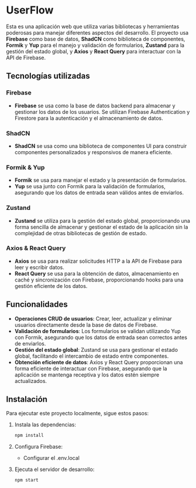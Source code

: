 # UserFlow

Esta es una aplicación web que utiliza varias bibliotecas y herramientas poderosas para manejar diferentes aspectos del desarrollo. El proyecto usa **Firebase** como base de datos, **ShadCN** como biblioteca de componentes, **Formik** y **Yup** para el manejo y validación de formularios, **Zustand** para la gestión del estado global, y **Axios** y **React Query** para interactuar con la API de Firebase.

## Tecnologías utilizadas

### Firebase

- **Firebase** se usa como la base de datos backend para almacenar y gestionar los datos de los usuarios. Se utilizan Firebase Authentication y Firestore para la autenticación y el almacenamiento de datos.

### ShadCN

- **ShadCN** se usa como una biblioteca de componentes UI para construir componentes personalizados y responsivos de manera eficiente.

### Formik & Yup

- **Formik** se usa para manejar el estado y la presentación de formularios.
- **Yup** se usa junto con Formik para la validación de formularios, asegurando que los datos de entrada sean válidos antes de enviarlos.

### Zustand

- **Zustand** se utiliza para la gestión del estado global, proporcionando una forma sencilla de almacenar y gestionar el estado de la aplicación sin la complejidad de otras bibliotecas de gestión de estado.

### Axios & React Query

- **Axios** se usa para realizar solicitudes HTTP a la API de Firebase para leer y escribir datos.
- **React Query** se usa para la obtención de datos, almacenamiento en caché y sincronización con Firebase, proporcionando hooks para una gestión eficiente de los datos.

## Funcionalidades

- **Operaciones CRUD de usuarios**: Crear, leer, actualizar y eliminar usuarios directamente desde la base de datos de Firebase.
- **Validación de formularios**: Los formularios se validan utilizando Yup con Formik, asegurando que los datos de entrada sean correctos antes de enviarlos.
- **Gestión del estado global**: Zustand se usa para gestionar el estado global, facilitando el intercambio de estado entre componentes.
- **Obtención eficiente de datos**: Axios y React Query proporcionan una forma eficiente de interactuar con Firebase, asegurando que la aplicación se mantenga receptiva y los datos estén siempre actualizados.

## Instalación

Para ejecutar este proyecto localmente, sigue estos pasos:

1. Instala las dependencias:

   ```bash
   npm install
   ```

2. Configura Firebase:

   - Configurar el .env.local

3. Ejecuta el servidor de desarrollo:

   ```bash
   npm start
   ```
